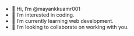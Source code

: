 - 👋 Hi, I’m @mayankkuamr001
- 👀 I’m interested in coding.
- 🌱 I’m currently learning web development.
- 💞️ I’m looking to collaborate on working with you.


<!---
mayankkuamr001/mayankkuamr001 is a ✨ special ✨ repository because its `README.md` (this file) appears on your GitHub profile.
You can click the Preview link to take a look at your changes.
--->
